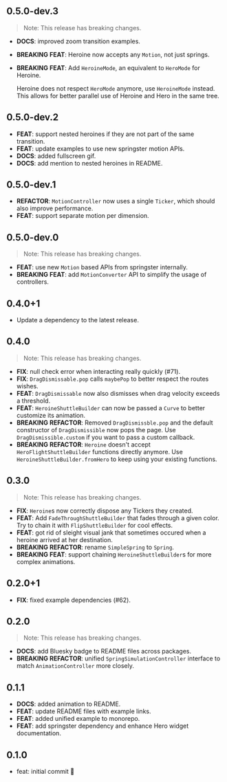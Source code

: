 ## 0.5.0-dev.3

> Note: This release has breaking changes.

 - **DOCS**: improved zoom transition examples.
 - **BREAKING** **FEAT**: Heroine now accepts any `Motion`, not just springs.
 - **BREAKING** **FEAT**: Add `HeroineMode`, an equivalent to `HeroMode` for Heroine.

    Heroine does not respect `HeroMode` anymore, use `HeroineMode` instead.
    This allows for better parallel use of Heroine and Hero in the same tree.


## 0.5.0-dev.2

 - **FEAT**: support nested heroines if they are not part of the same transition.
 - **FEAT**: update examples to use new springster motion APIs.
 - **DOCS**: added fullscreen gif.
 - **DOCS**: add mention to nested heroines in README.

## 0.5.0-dev.1

 - **REFACTOR**: `MotionController` now uses a single `Ticker`, which should also improve performance.
 - **FEAT**: support separate motion per dimension.

## 0.5.0-dev.0

> Note: This release has breaking changes.

 - **FEAT**: use new `Motion` based APIs from springster internally.
 - **BREAKING** **FEAT**: add `MotionConverter` API to simplify the usage of controllers.

## 0.4.0+1

 - Update a dependency to the latest release.

## 0.4.0

> Note: This release has breaking changes.

 - **FIX**: null check error when interacting really quickly (#71).
 - **FIX**: `DragDismissable.pop` calls `maybePop` to better respect the routes wishes.
 - **FEAT**: `DragDismissable` now also dismisses when drag velocity exceeds a threshold.
 - **FEAT**: `HeroineShuttleBuilder` can now be passed a `Curve` to better customize its animation.
 - **BREAKING** **REFACTOR**: Removed `DragDismissble.pop` and the default constructor of `DragDismissible` now pops the page. Use `DragDismissible.custom` if you want to pass a custom callback.
 - **BREAKING** **REFACTOR**: `Heroine` doesn't accept `HeroFlightShuttleBuilder` functions directly anymore. Use `HeroineShuttleBuilder.fromHero` to keep using your existing functions.

## 0.3.0

> Note: This release has breaking changes.

 - **FIX**: `Heroine`s now correctly dispose any Tickers they created.
 - **FEAT**: Add `FadeThroughShuttleBuilder` that fades through a given color. Try to chain it with `FlipShuttleBuilder` for cool effects.
 - **FEAT**: got rid of sleight visual jank that sometimes occured when a heroine arrived at her destination.
 - **BREAKING** **REFACTOR**: rename `SimpleSpring` to `Spring`.
 - **BREAKING** **FEAT**: support chaining `HeroineShuttleBuilder`s for more complex animations.

## 0.2.0+1

 - **FIX**: fixed example dependencies (#62).

## 0.2.0

> Note: This release has breaking changes.

 - **DOCS**: add Bluesky badge to README files across packages.
 - **BREAKING** **REFACTOR**: unified `SpringSimulationController` interface to match `AnimationController` more closely.

## 0.1.1
 - **DOCS**: added animation to README.     
 - **FEAT**: update README files with example links.
 - **FEAT**: added unified example to monorepo.
 - **FEAT**: add springster dependency and enhance Hero widget documentation.

## 0.1.0

- feat: initial commit 🎉
